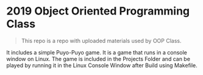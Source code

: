# 2019 Object Oriented Programming Class

> This repo is a repo with uploaded materials used by OOP Class.

It includes a simple Puyo-Puyo game. It is a game that runs in a console window on Linux.
The game is included in the Projects Folder and can be played by running it in the Linux Console Window after Build using Makefile.
